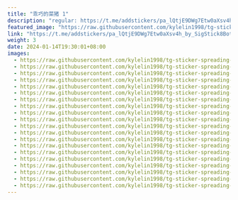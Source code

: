 ```yaml
---
title: "乖巧的菜猪 1"
description: "regular: https://t.me/addstickers/pa_lQtjE9DWg7Etw0aXsv4h_by_SigStick8Bot"
featured_image: "https://raw.githubusercontent.com/kylelin1998/tg-sticker-spreading-worldwide-images/main/img/dc38a77e-4902-4218-8e7e-2ed52db84a7e.jpg"
link: "https://t.me/addstickers/pa_lQtjE9DWg7Etw0aXsv4h_by_SigStick8Bot"
weight: 3
date: 2024-01-14T19:30:01+08:00
images:
  - https://raw.githubusercontent.com/kylelin1998/tg-sticker-spreading-worldwide-images/main/img/dc38a77e-4902-4218-8e7e-2ed52db84a7e.jpg
  - https://raw.githubusercontent.com/kylelin1998/tg-sticker-spreading-worldwide-images/main/img/0101a194-4372-411d-8cc9-45e70882bec9.jpg
  - https://raw.githubusercontent.com/kylelin1998/tg-sticker-spreading-worldwide-images/main/img/ba58820b-3103-437a-9a70-53a69bcf3473.jpg
  - https://raw.githubusercontent.com/kylelin1998/tg-sticker-spreading-worldwide-images/main/img/d2278214-f816-40fa-8ba0-1781ffb73b8b.jpg
  - https://raw.githubusercontent.com/kylelin1998/tg-sticker-spreading-worldwide-images/main/img/d5caf948-2e53-4cc0-9d68-cc57047c12a7.jpg
  - https://raw.githubusercontent.com/kylelin1998/tg-sticker-spreading-worldwide-images/main/img/f81ce179-3594-4205-8bd7-d3cb840bce20.jpg
  - https://raw.githubusercontent.com/kylelin1998/tg-sticker-spreading-worldwide-images/main/img/4ac56b65-81ca-4ecd-a84f-8e5dea0b0ee5.jpg
  - https://raw.githubusercontent.com/kylelin1998/tg-sticker-spreading-worldwide-images/main/img/7755a9f1-bbee-4f0b-ba87-1181a9cd6d45.jpg
  - https://raw.githubusercontent.com/kylelin1998/tg-sticker-spreading-worldwide-images/main/img/0b17fad4-e774-4b09-a3ab-e088529e1508.jpg
  - https://raw.githubusercontent.com/kylelin1998/tg-sticker-spreading-worldwide-images/main/img/889fe845-c947-42d1-8608-4d842adf1428.jpg
  - https://raw.githubusercontent.com/kylelin1998/tg-sticker-spreading-worldwide-images/main/img/c0124f79-6134-427b-8c61-11de3f5fdcfd.jpg
  - https://raw.githubusercontent.com/kylelin1998/tg-sticker-spreading-worldwide-images/main/img/51a3eed6-0913-4f36-96df-9639f4c04592.jpg
  - https://raw.githubusercontent.com/kylelin1998/tg-sticker-spreading-worldwide-images/main/img/9adbab42-e4cb-4a57-8ee6-f0377cf7631f.jpg
  - https://raw.githubusercontent.com/kylelin1998/tg-sticker-spreading-worldwide-images/main/img/360c8c03-264a-4056-a439-6e958e8f0892.jpg
  - https://raw.githubusercontent.com/kylelin1998/tg-sticker-spreading-worldwide-images/main/img/018b9949-be6e-4e2e-8520-2cb894dc44ec.jpg
  - https://raw.githubusercontent.com/kylelin1998/tg-sticker-spreading-worldwide-images/main/img/f832f88f-b35c-4fb2-8947-cc07730f2f2f.jpg
  - https://raw.githubusercontent.com/kylelin1998/tg-sticker-spreading-worldwide-images/main/img/df367e47-9769-4cb6-9089-5a0fce4b238c.jpg
  - https://raw.githubusercontent.com/kylelin1998/tg-sticker-spreading-worldwide-images/main/img/6c339228-5389-46de-9b36-b9342a2e478a.jpg
  - https://raw.githubusercontent.com/kylelin1998/tg-sticker-spreading-worldwide-images/main/img/6950c807-cc25-4193-a56a-301734d30f95.jpg
  - https://raw.githubusercontent.com/kylelin1998/tg-sticker-spreading-worldwide-images/main/img/d4d5f4a2-cf67-407a-b36a-c24bd367765f.jpg
---
```


